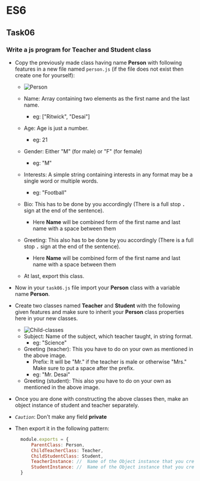 # ES6
## Task06
### Write a js program for Teacher and Student class
* Copy the previously made class having name **Person**  with following features in a new file named `person.js` (if the file does not exist then create one for yourself):
  * ![Person](https://media.prod.mdn.mozit.cloud/attachments/2016/09/16/13889/379b78629e89434f1a067bb7e50abe00/person-diagram.png)
  * Name: Array containing two elements as the first name and the last name. 
    * eg: ["Ritwick", "Desai"]
  * Age: Age is just a number.
    * eg: 21
  * Gender: Either "M" (for male) or "F" (for female)
    * eg: "M"
  * Interests: A simple string containing interests in any format may be a single word or multiple words.
    * eg: "Football"
  * Bio: This has to be done by you accordingly (There is a full stop **`.`** sign at the end of the sentence).
    * Here **Name** will be combined form of the first name and last name with a space between them
  * Greeting: This also has to be done by you accordingly (There is a full stop **`.`** sign at the end of the sentence).
    * Here **Name** will be combined form of the first name and last name with a space between them

  * At last, export this class.
* Now in your `task06.js` file import your **Person** class with a variable name **Person**.
* Create two classes named **Teacher** and **Student** with the following given features and make sure to inherit your **Person** class properties here in your new classes.
  * ![Child-classes](https://media.prod.mdn.mozit.cloud/attachments/2016/09/16/13881/ab731768fc533e00c1cbcaef2a2d3ac3/MDN-Graphics-inherited-3.png)
  * Subject: Name of the subject, which teacher taught, in string format.
    * eg: "Science"
  * Greeting (teacher): This you have to do on your own as mentioned in the above image.
    * Prefix: It will be "Mr." if the teacher is male or otherwise "Mrs." Make sure to put a space after the prefix.
    * eg: "Mr. Desai"
  * Greeting (student): This also you have to do on your own as mentioned in the above image.

* Once you are done with constructing the above classes then, make an object instance of student and teacher separately.
* *`Caution`*: Don't make any field **private**
* Then export it in the following pattern:
  ```js
    module.exports = {
        ParentClass: Person,
        ChildTeacherClass: Teacher,
        ChildStudentClass: Student,
        TeacherInstance: //  Name of the Object instance that you created for teacher,
        StudentInstance: //  Name of the Object instance that you created for student  
    }
